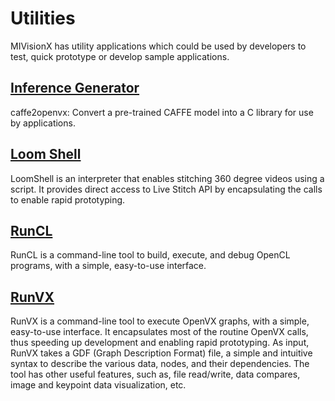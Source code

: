 # Utilities

MIVisionX has utility applications which could be used by developers to test, quick prototype or develop sample applications.

## [Inference Generator](inference_generator#inference-generator)

caffe2openvx: Convert a pre-trained CAFFE model into a C library for use by applications.

## [Loom Shell](loom_shell#radeon-loomshell)

LoomShell is an interpreter that enables stitching 360 degree videos using a script. It provides direct access to Live Stitch API by encapsulating the calls to enable rapid prototyping.

## [RunCL](runcl#amd-runcl)

RunCL is a command-line tool to build, execute, and debug OpenCL programs, with a simple, easy-to-use interface.

## [RunVX](runvx#amd-runvx)

RunVX is a command-line tool to execute OpenVX graphs, with a simple, easy-to-use interface. It encapsulates most of the routine OpenVX calls, thus speeding up development and enabling rapid prototyping. As input, RunVX takes a GDF (Graph Description Format) file, a simple and intuitive syntax to describe the various data, nodes, and their dependencies. The tool has other useful features, such as, file read/write, data compares, image and keypoint data visualization, etc.
